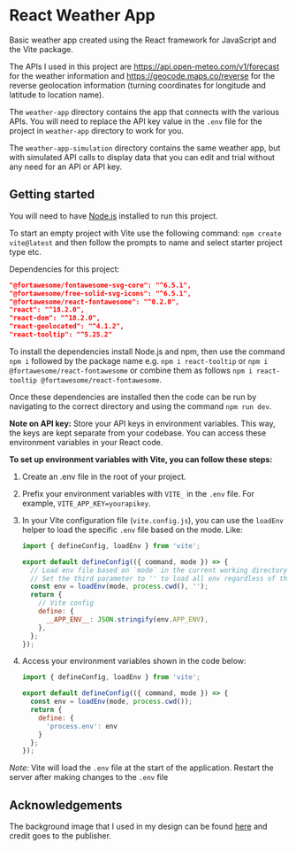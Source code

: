 # React Weather App

Basic weather app created using the React framework for JavaScript and the Vite package.

The APIs I used in this project are https://api.open-meteo.com/v1/forecast for the weather information and https://geocode.maps.co/reverse for the reverse geolocation information (turning coordinates for longitude and latitude to location name).

The `weather-app` directory contains the app that connects with the various APIs. You will need to replace the API key value in the `.env` file for the project in `weather-app` directory to work for you.

The `weather-app-simulation` directory contains the same weather app, but with simulated API calls to display data that you can edit and trial without any need for an API or API key.

## Getting started

You will need to have [Node.js](https://nodejs.org/en/download) installed to run this project.

To start an empty project with Vite use the following command: `npm create vite@latest` and then follow the prompts to name and select starter project type etc.

Dependencies for this project:

```json
"@fortawesome/fontawesome-svg-core": "^6.5.1",
"@fortawesome/free-solid-svg-icons": "^6.5.1",
"@fortawesome/react-fontawesome": "^0.2.0",
"react": "^18.2.0",
"react-dom": "^18.2.0",
"react-geolocated": "^4.1.2",
"react-tooltip": "^5.25.2"
```

To install the dependencies install Node.js and npm, then use the command `npm i` followed by the package name e.g. `npm i react-tooltip` or `npm i @fortawesome/react-fontawesome` or combine them as follows `npm i react-tooltip @fortawesome/react-fontawesome`.

Once these dependencies are installed then the code can be run by navigating to the correct directory and using the command `npm run dev`.

**Note on API key:** Store your API keys in environment variables. This way, the keys are kept separate from your codebase. You can access these environment variables in your React code.

**To set up environment variables with Vite, you can follow these steps:**
1. Create an .env file in the root of your project.
2. Prefix your environment variables with `VITE_` in the `.env` file. For example, `VITE_APP_KEY=yourapikey`.
3. In your Vite configuration file (`vite.config.js`), you can use the `loadEnv` helper to load the specific `.env` file based on the mode. Like:

    ```js
    import { defineConfig, loadEnv } from 'vite';
    
    export default defineConfig(({ command, mode }) => {
      // Load env file based on `mode` in the current working directory.
      // Set the third parameter to '' to load all env regardless of the `VITE_` prefix.
      const env = loadEnv(mode, process.cwd(), '');
      return {
        // Vite config
        define: {
          __APP_ENV__: JSON.stringify(env.APP_ENV),
        },
      };
    });
    ```

4. Access your environment variables shown in the code below:
  
    ```jsx
    import { defineConfig, loadEnv } from 'vite';
    
    export default defineConfig(({ command, mode }) => {
      const env = loadEnv(mode, process.cwd());
      return {
        define: {
          'process.env': env
        }
      };
    });
    ```

*Note:* Vite will load the `.env` file at the start of the application. Restart the server after making changes to the `.env` file

## Acknowledgements

The background image that I used in my design can be found [here](https://pixabay.com/photos/clouds-nature-sky-cumulus-weather-4215608/) and credit goes to the publisher.

